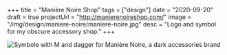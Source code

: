 +++
title = "Manière Noire Shop"
tags = ["design"]
date = "2020-09-20"
draft = true
projectUrl = "http://manierenoireshop.com/"
image = "/img/design/maniere-noire/maniere-noire.jpg"
desc = "Logo and symbol for my obscure accessory shop."
+++

![Symbole with M and dagger for Manière Noire, a dark accessories brand](/img/design/maniere-noire/maniere-noire.jpg)
